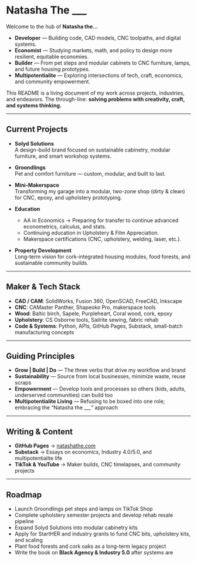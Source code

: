 # Natasha The ___

Welcome to the hub of **Natasha the…**

- **Developer** — Building code, CAD models, CNC toolpaths, and digital systems.  
- **Economist** — Studying markets, math, and policy to design more resilient, equitable economies.  
- **Builder** — From pet steps and modular cabinets to CNC furniture, lamps, and future housing prototypes.  
- **Multipotentialite** — Exploring intersections of tech, craft, economics, and community empowerment.  

This README is a living document of my work across projects, industries, and endeavors. The through-line: **solving problems with creativity, craft, and systems thinking.**

---

## Current Projects

- **Solyd Solutions**  
  A design-build brand focused on sustainable cabinetry, modular furniture, and smart workshop systems.  

- **Groondlings**  
  Pet and comfort furniture — custom, modular, and built to last.  

- **Mini-Makerspace**  
  Transforming my garage into a modular, two-zone shop (dirty & clean) for CNC, epoxy, and upholstery prototyping.  

- **Education**  
  - AA in Economics → Preparing for transfer to continue advanced econometrics, calculus, and stats.  
  - Continuing education in Upholstery & Film Appreciation.  
  - Makerspace certifications (CNC, upholstery, welding, laser, etc.).  

- **Property Development**  
  Long-term vision for cork-integrated housing modules, food forests, and sustainable community builds.  

---

## Maker & Tech Stack

- **CAD / CAM**: SolidWorks, Fusion 360, OpenSCAD, FreeCAD, Inkscape  
- **CNC**: CAMaster Panther, Shapeoko Pro, makerspace tools  
- **Wood**: Baltic birch, Sapele, Purpleheart, Coral wood, cork, epoxy  
- **Upholstery**: CS Osborne tools, Sailrite sewing, fabric rehab  
- **Code & Systems**: Python, APIs, GitHub Pages, Substack, small-batch manufacturing concepts  

---

## Guiding Principles

- **Grow | Build | Do** — The three verbs that drive my workflow and brand  
- **Sustainability** — Source from local businesses, minimize waste, reuse scraps  
- **Empowerment** — Develop tools and processes so others (kids, adults, underserved communities) can build too  
- **Multipotentialite Living** — Refusing to be boxed into one role; embracing the “Natasha the ___” approach  

---

## Writing & Content

- **GitHub Pages** → [natashathe.com](http://natashathe.com)  
- **Substack** → Essays on economics, Industry 4.0/5.0, and multipotentialite life  
- **TikTok & YouTube** → Maker builds, CNC timelapses, and community projects  

---

## Roadmap

- Launch Groondlings pet steps and lamps on TikTok Shop  
- Complete upholstery semester projects and develop rehab resale pipeline  
- Expand Solyd Solutions into modular cabinetry kits  
- Apply for StartHER and industry grants to fund CNC bits, upholstery kits, and scaling  
- Plant food forests and cork oaks as a long-term legacy project  
- Write the book on **Black Agency & Industry 5.0** after systems are

